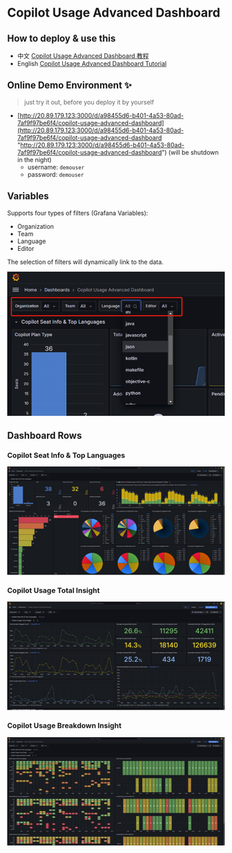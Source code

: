 # Copilot Usage Advanced Dashboard

## How to deploy & use this 
- 中文 [Copilot Usage Advanced Dashboard 教程](https://www.wolai.com/tNxKtCqCfb6DR2cuaxmJDZ)
- English [Copilot Usage Advanced Dashboard Tutorial](https://www.wolai.com/9jZxkDowXScZnbuS1dzvs)

## Online Demo Environment ✨ 
> just try it out, before you deploy it by yourself

- [http://20.89.179.123:3000/d/a98455d6-b401-4a53-80ad-7af9f97be6f4/copilot-usage-advanced-dashboard](http://20.89.179.123:3000/d/a98455d6-b401-4a53-80ad-7af9f97be6f4/copilot-usage-advanced-dashboard "http://20.89.179.123:3000/d/a98455d6-b401-4a53-80ad-7af9f97be6f4/copilot-usage-advanced-dashboard") (will be shutdown in the night)
  - username: `demouser`
  - password: `demouser`

## Variables

Supports four types of filters (Grafana Variables):

- Organization
- Team
- Language
- Editor

The selection of filters will dynamically link to the data.

![](image/image_rAyhmbc8vq.png)

## Dashboard Rows

### Copilot Seat Info & Top Languages

![](image/image_3gBiQfyEXL.png)

### Copilot Usage Total Insight

![](image/image_bluZwpomO9.png)

### Copilot Usage Breakdown Insight

![](image/image_eWtBO-2X0X.png)